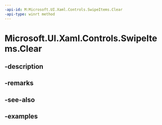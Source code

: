 ```yaml
---
-api-id: M:Microsoft.UI.Xaml.Controls.SwipeItems.Clear
-api-type: winrt method
---
```


<!-- Method syntax.
public void SwipeItems.Clear()
-->

# Microsoft.UI.Xaml.Controls.SwipeItems.Clear

## -description

## -remarks

## -see-also

## -examples

